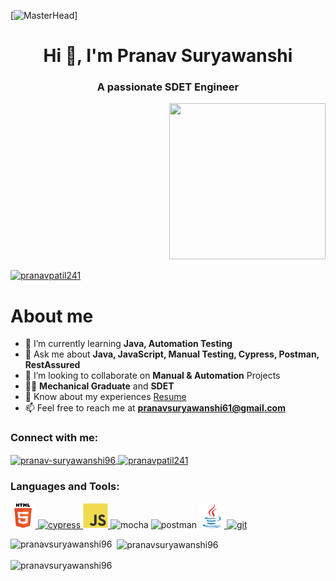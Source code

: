 [![MasterHead](https://www.shutterstock.com/image-vector/software-testing-banner-web-icon-260nw-2465797581.jpg)]

<h1 align="center">Hi 👋, I'm Pranav Suryawanshi</h1>
<h3 align="center">A passionate SDET Engineer</h3>
<p align="right">
<img src="https://github.com/user-attachments/assets/5ac96d1b-a2cc-4458-bac3-c6d9d50d168d" width="250px" height="250px"/>

<p align="left">
  <a href="https://twitter.com/pranavpatil241" target="blank">
    <img src="https://img.shields.io/twitter/follow/pranavpatil241?logo=twitter&style=for-the-badge" alt="pranavpatil241" />
  </a>
</p>

# **About me**
- 🌱 I’m currently learning **Java, Automation Testing**
- 💬 Ask me about **Java, JavaScript, Manual Testing, Cypress, Postman, RestAssured**
- 🤩 I’m looking to collaborate on **Manual & Automation** Projects
- 👨‍🏭 **Mechanical Graduate** and **SDET**
- 📄 Know about my experiences [Resume](https://drive.google.com/file/d/10ZvXtOP41SQd85sv2sPG78WE5x-dYnk1/view?usp=drive_link)
- 📫 Feel free to reach me at **pranavsuryawanshi61@gmail.com**

<h3 align="left">Connect with me:</h3>
<p align="left">
  <a href="https://linkedin.com/in/pranav-suryawanshi96" target="blank">
    <img align="center" src="https://raw.githubusercontent.com/rahuldkjain/github-profile-readme-generator/master/src/images/icons/Social/linked-in-alt.svg" alt="pranav-suryawanshi96" height="30" width="40" />
  </a>
  <a href="https://twitter.com/pranavpatil241" target="blank">
    <img align="center" src="https://raw.githubusercontent.com/rahuldkjain/github-profile-readme-generator/master/src/images/icons/Social/twitter.svg" alt="pranavpatil241" height="30" width="40" />
  </a>
</p>

<h3 align="left">Languages and Tools:</h3>
<p align="left"> 
  <a href="https://www.w3schools.com/html/" target="_blank" rel="noreferrer"> 
    <img src="https://raw.githubusercontent.com/devicons/devicon/master/icons/html5/html5-original-wordmark.svg" alt="html5" width="40" height="40"/> 
  </a> 
  <a href="https://www.cypress.io" rel="nofollow"> 
    <img src="https://raw.githubusercontent.com/simple-icons/simple-icons/6e46ec1fc23b60c8fd0d2f2ff46db82e16dbd75f/icons/cypress.svg" alt="cypress" width="40" height="40" style="max-width: 100%;" /> 
  </a>
  <a href="https://developer.mozilla.org/en-US/docs/Web/JavaScript" target="_blank" rel="noreferrer"> 
    <img src="https://raw.githubusercontent.com/devicons/devicon/master/icons/javascript/javascript-original.svg" alt="javascript" width="40" height="40"/> 
  </a> 
  <img src="https://camo.githubusercontent.com/b72e0a3c05592c7bdc24d7ee3a1874a75bb38cc0fddf9755f2e9340d63037d21/68747470733a2f2f7777772e766563746f726c6f676f2e7a6f6e652f6c6f676f732f6d6f6368616a732f6d6f6368616a732d69636f6e2e737667" alt="mocha" width="40" height="40" data-canonical-src="https://www.vectorlogo.zone/logos/mochajs/mochajs-icon.svg" style="max-width: 100%;">
  <img src="https://camo.githubusercontent.com/5c2595c2fcc9ef7ffa97d14f868547d945d5cee65045377c7c34611b5a67c139/68747470733a2f2f7777772e766563746f726c6f676f2e7a6f6e652f6c6f676f732f676574706f73746d616e2f676574706f73746d616e2d69636f6e2e737667" alt="postman" width="40" height="40" data-canonical-src="https://www.vectorlogo.zone/logos/getpostman/getpostman-icon.svg" style="max-width: 100%;">
  <a href="https://www.java.com" target="_blank" rel="noreferrer"> 
    <img src="https://raw.githubusercontent.com/devicons/devicon/master/icons/java/java-original.svg" alt="java" width="40" height="40"/> 
  </a> 
  <a href="https://git-scm.com/" target="_blank" rel="noreferrer"> 
    <img src="https://www.vectorlogo.zone/logos/git-scm/git-scm-icon.svg" alt="git" width="40" height="40"/>   
  </a>
</p>

<p>
  <img align="left" src="https://github-readme-stats.vercel.app/api/top-langs?username=pranavsuryawanshi96&show_icons=true&locale=en&layout=compact" alt="pranavsuryawanshi96" />
</p>

<p>&nbsp;
  <img align="center" src="https://github-readme-stats.vercel.app/api?username=pranavsuryawanshi96&show_icons=true&theme=ambient_gradient&locale=en" alt="pranavsuryawanshi96" />
</p>

<p>
  <img align="center" src="https://github-readme-streak-stats.herokuapp.com/?user=pranavsuryawanshi96&" alt="pranavsuryawanshi96" />
</p>
